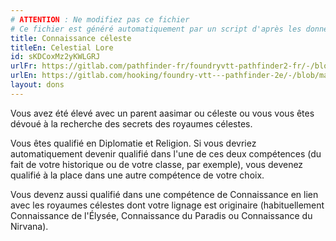 ```yaml
---
# ATTENTION : Ne modifiez pas ce fichier
# Ce fichier est généré automatiquement par un script d'après les données du module Foundry VTT officiel et de sa traduction
title: Connaissance céleste
titleEn: Celestial Lore
id: sKDCoxMz2yKWLGRJ
urlFr: https://gitlab.com/pathfinder-fr/foundryvtt-pathfinder2-fr/-/blob/master/data/feats/sKDCoxMz2yKWLGRJ.htm
urlEn: https://gitlab.com/hooking/foundry-vtt---pathfinder-2e/-/blob/master/packs/data/feats.db/celestial-lore.json
layout: dons
---
```

Vous avez été élevé avec un parent aasimar ou céleste ou vous vous êtes dévoué à la recherche des secrets des royaumes célestes.

Vous êtes qualifié en Diplomatie et Religion. Si vous devriez automatiquement devenir qualifié dans l'une de ces deux compétences (du fait de votre historique ou de votre classe, par exemple), vous devenez qualifié à la place dans une autre compétence de votre choix.

Vous devenz aussi qualifié dans une compétence de Connaissance en lien avec les royaumes célestes dont votre lignage est originaire (habituellement Connaissance de l'Élysée, Connaissance du Paradis ou Connaissance du Nirvana).
